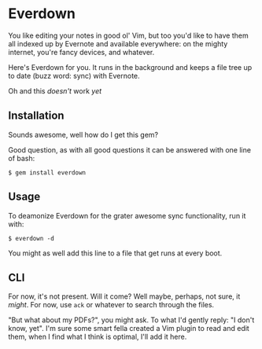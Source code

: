 # Everdown

You like editing your notes in good ol' Vim, but too you'd like to have them all indexed up by Evernote and available everywhere: on the mighty internet, you're fancy devices, and whatever.

Here's Everdown for you. It runs in the background and keeps a file tree up to date (buzz word: sync) with Evernote.

Oh and this *doesn't* work *yet*

## Installation

Sounds awesome, well how do I get this gem?

Good question, as with all good questions it can be answered with one line of bash:

    $ gem install everdown

## Usage

To deamonize Everdown for the grater awesome sync functionality, run it with:

    $ everdown -d

You might as well add this line to a file that get runs at every boot.

## CLI

For now, it's not present. Will it come? Well maybe, perhaps, not sure, it *might*. For now, use `ack` or whatever to search through the files.

"But what about my PDFs?", you might ask. To what I'd gently reply: "I don't know, yet". I'm sure some smart fella created a Vim plugin to read and edit them, when I find what I think is optimal, I'll add it here.
